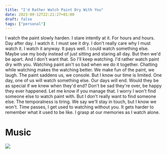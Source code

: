 ```yaml
---
title: "I'd Rather Watch Paint Dry With You"
date: 2023-09-12T22:21:27+01:00
draft: false
tags: ["personal"] 
---
```


I watch the paint slowly harden. I stare intently at it. For hours and hours. Day after day. I watch it. I must see it dry. I don't really care why I must watch it. I watch it anyway. It pays well. I could watch something else. Maybe use my body instead of just sitting and staring all day. But then we'd be apart. And I don't want that. So I'll keep watching. I'd rather watch paint dry with you. Watching paint ain't so bad when we do it together. Chatting while watching makes the watching better. We make fun of the paint, we laugh. The paint saddens us, we console. But I know our time is limited. One day, one of us will watch something else. Our days will end. Would they be as special if we knew when they'd end? Don't be sad they're over, be happy they ever happened. Let me know if you manage that. I worry I won't find someone else to watch paint with. But I don't really want to find someone else. The temporalness is tiring. We say we'll stay in touch, but I know we won't. Time passes, I get used to watching without you. It gets harder to remember what it used to be like. I grasp at our memories as I watch alone.

# Music
[![](https://img.youtube.com/vi/FwdvVuK7a88/default.jpg)](https://youtu.be/FwdvVuK7a88)
